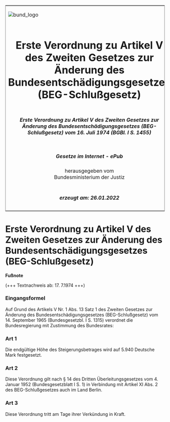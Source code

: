 <span id="DECKBLATT.html"></span>

<table border="0" frame="border" width="100%">

<tr valign="top">

<td align="left">

![bund\_logo](BfJ_2021_Web_de_de.gif)

</td>

<td align="right">

 

</td>

</tr>

<tr align="center" valign="middle">

<td colspan="2">

# Erste Verordnung zu Artikel V des Zweiten Gesetzes zur Änderung des Bundesentschädigungsgesetzes (BEG-Schlußgesetz)

</td>

</tr>

<tr align="center" valign="middle">

<td colspan="2">

##### Erste Verordnung zu Artikel V des Zweiten Gesetzes zur Änderung des Bundesentschädigungsgesetzes (BEG-Schlußgesetz) vom 16. Juli 1974 (BGBl. I S. 1455)

</td>

</tr>

<tr align="center" valign="middle">

<td colspan="2">

  
  

##### Gesetze im Internet - ePub  
  
herausgegeben vom  
Bundesministerium der Justiz

</td>

</tr>

<tr align="center" valign="bottom">

<td colspan="2">

  
  

##### erzeugt am: 26.01.2022

</td>

</tr>

</table>

<span id="BJNR014550974.html"></span>

# Erste Verordnung zu Artikel V des Zweiten Gesetzes zur Änderung des Bundesentschädigungsgesetzes (BEG-Schlußgesetz)

<div>

  
**Fußnote**

<div class="jnhtml">

<div>

<div class="jurAbsatz">

(+++ Textnachweis ab: 17. 7.1974 +++)

</div>

</div>

</div>

</div>

<span id="BJNR014550974BJNE000100328.html"></span>

### Eingangsformel  

<div>

<div class="jnhtml">

<div>

<div class="jurAbsatz">

Auf Grund des Artikels V Nr. 1 Abs. 13 Satz 1 des Zweiten Gesetzes zur
Änderung des Bundesentschädigungsgesetzes (BEG-Schlußgesetz) vom 14.
September 1965 (Bundesgesetzbl. I S. 1315) verordnet die Bundesregierung
mit Zustimmung des Bundesrates:

</div>

</div>

</div>

</div>

<span id="BJNR014550974BJNE000200328.html"></span>

### Art 1  

<div>

<div class="jnhtml">

<div>

<div class="jurAbsatz">

Die endgültige Höhe des Steigerungsbetrages wird auf 5.940 Deutsche Mark
festgesetzt.

</div>

</div>

</div>

</div>

<span id="BJNR014550974BJNE000300328.html"></span>

### Art 2  

<div>

<div class="jnhtml">

<div>

<div class="jurAbsatz">

Diese Verordnung gilt nach § 14 des Dritten Überleitungsgesetzes vom 4.
Januar 1952 (Bundesgesetzblatt I S. 1) in Verbindung mit Artikel XI Abs.
2 des BEG-Schlußgesetzes auch im Land Berlin.

</div>

</div>

</div>

</div>

<span id="BJNR014550974BJNE000400328.html"></span>

### Art 3  

<div>

<div class="jnhtml">

<div>

<div class="jurAbsatz">

Diese Verordnung tritt am Tage ihrer Verkündung in Kraft.

</div>

</div>

</div>

</div>
